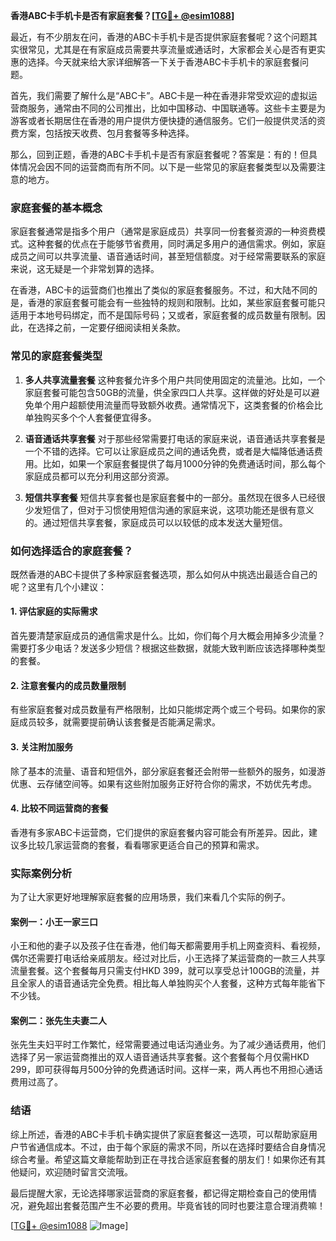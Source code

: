 **香港ABC卡手机卡是否有家庭套餐？[[TG💪+ @esim1088](https://t.me/s/esim1088)]**

最近，有不少朋友在问，香港的ABC卡手机卡是否提供家庭套餐呢？这个问题其实很常见，尤其是在有家庭成员需要共享流量或通话时，大家都会关心是否有更实惠的选择。今天就来给大家详细解答一下关于香港ABC卡手机卡的家庭套餐问题。

首先，我们需要了解什么是“ABC卡”。ABC卡是一种在香港非常受欢迎的虚拟运营商服务，通常由不同的公司推出，比如中国移动、中国联通等。这些卡主要是为游客或者长期居住在香港的用户提供方便快捷的通信服务。它们一般提供灵活的资费方案，包括按天收费、包月套餐等多种选择。

那么，回到正题，香港的ABC卡手机卡是否有家庭套餐呢？答案是：有的！但具体情况会因不同的运营商而有所不同。以下是一些常见的家庭套餐类型以及需要注意的地方。

### 家庭套餐的基本概念

家庭套餐通常是指多个用户（通常是家庭成员）共享同一份套餐资源的一种资费模式。这种套餐的优点在于能够节省费用，同时满足多用户的通信需求。例如，家庭成员之间可以共享流量、语音通话时间，甚至短信额度。对于经常需要联系的家庭来说，这无疑是一个非常划算的选择。

在香港，ABC卡的运营商们也推出了类似的家庭套餐服务。不过，和大陆不同的是，香港的家庭套餐可能会有一些独特的规则和限制。比如，某些家庭套餐可能只适用于本地号码绑定，而不是国际号码；又或者，家庭套餐的成员数量有限制。因此，在选择之前，一定要仔细阅读相关条款。

### 常见的家庭套餐类型

1. **多人共享流量套餐**
   这种套餐允许多个用户共同使用固定的流量池。比如，一个家庭套餐可能包含50GB的流量，供全家四口人共享。这样做的好处是可以避免单个用户超额使用流量而导致额外收费。通常情况下，这类套餐的价格会比单独购买多个个人套餐便宜得多。

2. **语音通话共享套餐**
   对于那些经常需要打电话的家庭来说，语音通话共享套餐是一个不错的选择。它可以让家庭成员之间的通话免费，或者是大幅降低通话费用。比如，如果一个家庭套餐提供了每月1000分钟的免费通话时间，那么每个家庭成员都可以充分利用这部分资源。

3. **短信共享套餐**
   短信共享套餐也是家庭套餐中的一部分。虽然现在很多人已经很少发短信了，但对于习惯使用短信沟通的家庭来说，这项功能还是很有意义的。通过短信共享套餐，家庭成员可以以较低的成本发送大量短信。

### 如何选择适合的家庭套餐？

既然香港的ABC卡提供了多种家庭套餐选项，那么如何从中挑选出最适合自己的呢？这里有几个小建议：

#### 1. 评估家庭的实际需求
首先要清楚家庭成员的通信需求是什么。比如，你们每个月大概会用掉多少流量？需要打多少电话？发送多少短信？根据这些数据，就能大致判断应该选择哪种类型的套餐。

#### 2. 注意套餐内的成员数量限制
有些家庭套餐对成员数量有严格限制，比如只能绑定两个或三个号码。如果你的家庭成员较多，就需要提前确认该套餐是否能满足需求。

#### 3. 关注附加服务
除了基本的流量、语音和短信外，部分家庭套餐还会附带一些额外的服务，如漫游优惠、云存储空间等。如果有这些附加服务正好符合你的需求，不妨优先考虑。

#### 4. 比较不同运营商的套餐
香港有多家ABC卡运营商，它们提供的家庭套餐内容可能会有所差异。因此，建议多比较几家运营商的套餐，看看哪家更适合自己的预算和需求。

### 实际案例分析

为了让大家更好地理解家庭套餐的应用场景，我们来看几个实际的例子。

#### 案例一：小王一家三口
小王和他的妻子以及孩子住在香港，他们每天都需要用手机上网查资料、看视频，偶尔还需要打电话给亲戚朋友。经过对比后，小王选择了某运营商的一款三人共享流量套餐。这个套餐每月只需支付HKD 399，就可以享受总计100GB的流量，并且全家人的语音通话完全免费。相比每人单独购买个人套餐，这种方式每年能省下不少钱。

#### 案例二：张先生夫妻二人
张先生夫妇平时工作繁忙，经常需要通过电话沟通业务。为了减少通话费用，他们选择了另一家运营商推出的双人语音通话共享套餐。这个套餐每个月仅需HKD 299，即可获得每月500分钟的免费通话时间。这样一来，两人再也不用担心通话费用过高了。

### 结语

综上所述，香港的ABC卡手机卡确实提供了家庭套餐这一选项，可以帮助家庭用户节省通信成本。不过，由于每个家庭的需求不同，所以在选择时要结合自身情况综合考量。希望这篇文章能帮助到正在寻找合适家庭套餐的朋友们！如果你还有其他疑问，欢迎随时留言交流哦。

最后提醒大家，无论选择哪家运营商的家庭套餐，都记得定期检查自己的使用情况，避免超出套餐范围产生不必要的费用。毕竟省钱的同时也要注意合理消费嘛！

[[TG💪+ @esim1088](https://t.me/s/esim1088) ![Image](https://i.postimg.cc/4NQfJmqS/Snipaste-2025-05-13-00-14-12.png)]